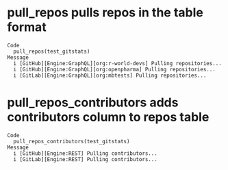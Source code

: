# pull_repos pulls repos in the table format

    Code
      pull_repos(test_gitstats)
    Message
      i [GitHub][Engine:GraphQL][org:r-world-devs] Pulling repositories...
      i [GitHub][Engine:GraphQL][org:openpharma] Pulling repositories...
      i [GitLab][Engine:GraphQL][org:mbtests] Pulling repositories...

# pull_repos_contributors adds contributors column to repos table

    Code
      pull_repos_contributors(test_gitstats)
    Message
      i [GitHub][Engine:REST] Pulling contributors...
      i [GitLab][Engine:REST] Pulling contributors...

